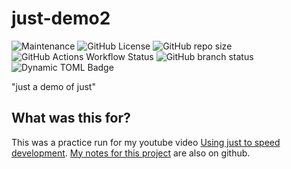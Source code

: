 # just-demo2

![Maintenance](https://img.shields.io/maintenance/no/2024)
![GitHub License](https://img.shields.io/github/license/chicks-net/just-demo2)
![GitHub repo size](https://img.shields.io/github/repo-size/chicks-net/just-demo2)
![GitHub Actions Workflow Status](https://img.shields.io/github/actions/workflow/status/chicks-net/just-demo2/verify.yaml)
![GitHub branch status](https://img.shields.io/github/checks-status/chicks-net/just-demo2/main)
![Dynamic TOML Badge](https://img.shields.io/badge/dynamic/toml?url=https%3A%2F%2Fraw.githubusercontent.com%2Fchicks-net%2Fjust-demo2%2Frefs%2Fheads%2Fmain%2FCargo.toml&query=%24.package.version&label=package.version)

"just a demo of just"

## What was this for?

This was a practice run for my youtube video
[Using just to speed development](https://youtu.be/m7ZCnGnYyvs?si=QNvUZJiGo20FVdnD).
[My notes for this project](https://github.com/chicks-net/presentation-notes/tree/main/just-intro)
are also on github.
